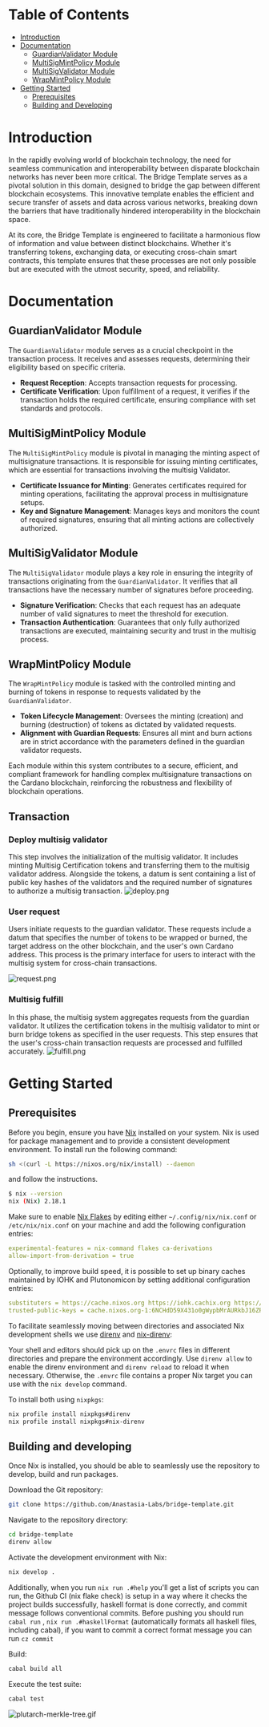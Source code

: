 
# Table of Contents

- [Introduction](#introduction)
- [Documentation](#documentation)
  - [GuardianValidator Module](#guardianvalidator-module)
  - [MultiSigMintPolicy Module](#multisigmintpolicy-module)
  - [MultiSigValidator Module](#multisigvalidator-module)
  - [WrapMintPolicy Module](#wrapmintpolicy-module)
- [Getting Started](#getting-started)
  - [Prerequisites](#prerequisites)
  - [Building and Developing](#building-and-developing)

# Introduction

In the rapidly evolving world of blockchain technology, the need for seamless communication and interoperability between disparate blockchain networks has never been more critical. The Bridge Template serves as a pivotal solution in this domain, designed to bridge the gap between different blockchain ecosystems. This innovative template enables the efficient and secure transfer of assets and data across various networks, breaking down the barriers that have traditionally hindered interoperability in the blockchain space.

At its core, the Bridge Template is engineered to facilitate a harmonious flow of information and value between distinct blockchains. Whether it's transferring tokens, exchanging data, or executing cross-chain smart contracts, this template ensures that these processes are not only possible but are executed with the utmost security, speed, and reliability.

# Documentation

## GuardianValidator Module

The `GuardianValidator` module serves as a crucial checkpoint in the transaction process. It receives and assesses requests, determining their eligibility based on specific criteria.

- **Request Reception**: Accepts transaction requests for processing.
- **Certificate Verification**: Upon fulfillment of a request, it verifies if the transaction holds the required certificate, ensuring compliance with set standards and protocols.

## MultiSigMintPolicy Module

The `MultiSigMintPolicy` module is pivotal in managing the minting aspect of multisignature transactions. It is responsible for issuing minting certificates, which are essential for transactions involving the multisig Validator.

- **Certificate Issuance for Minting**: Generates certificates required for minting operations, facilitating the approval process in multisignature setups.
- **Key and Signature Management**: Manages keys and monitors the count of required signatures, ensuring that all minting actions are collectively authorized.

## MultiSigValidator Module

The `MultiSigValidator` module plays a key role in ensuring the integrity of transactions originating from the `GuardianValidator`. It verifies that all transactions have the necessary number of signatures before proceeding.

- **Signature Verification**: Checks that each request has an adequate number of valid signatures to meet the threshold for execution.
- **Transaction Authentication**: Guarantees that only fully authorized transactions are executed, maintaining security and trust in the multisig process.

## WrapMintPolicy Module

The `WrapMintPolicy` module is tasked with the controlled minting and burning of tokens in response to requests validated by the `GuardianValidator`.

- **Token Lifecycle Management**: Oversees the minting (creation) and burning (destruction) of tokens as dictated by validated requests.
- **Alignment with Guardian Requests**: Ensures all mint and burn actions are in strict accordance with the parameters defined in the guardian validator requests.

Each module within this system contributes to a secure, efficient, and compliant framework for handling complex multisignature transactions on the Cardano blockchain, reinforcing the robustness and flexibility of blockchain operations.

## Transaction

### Deploy multisig validator

This step involves the initialization of the multisig validator. It includes minting Multisig Certification tokens and transferring them to the multisig validator address. Alongside the tokens, a datum is sent containing a list of public key hashes of the validators and the required number of signatures to authorize a multisig transaction.
![deploy.png](/assets/images/deploy.png)

### User request
Users initiate requests to the guardian validator. These requests include a datum that specifies the number of tokens to be wrapped or burned, the target address on the other blockchain, and the user's own Cardano address. This process is the primary interface for users to interact with the multisig system for cross-chain transactions.

![request.png](/assets/images/request.png)

### Multisig fulfill

In this phase, the multisig system aggregates requests from the guardian validator. It utilizes the certification tokens in the multisig validator to mint or burn bridge tokens as specified in the user requests. This step ensures that the user's cross-chain transaction requests are processed and fulfilled accurately.
![fulfill.png](/assets/images/fulfill.png)


# Getting Started

## Prerequisites

Before you begin, ensure you have [Nix](https://nixos.org/download.html) installed on your system. Nix is used for package management and to provide a consistent development environment.
To install run the following command:

```sh
sh <(curl -L https://nixos.org/nix/install) --daemon
```

and follow the instructions.

```sh
$ nix --version
nix (Nix) 2.18.1
```

Make sure to enable [Nix Flakes](https://nixos.wiki/wiki/Flakes#Enable_flakes) by editing either `~/.config/nix/nix.conf` or `/etc/nix/nix.conf` on
your machine and add the following configuration entries:

```yaml
experimental-features = nix-command flakes ca-derivations
allow-import-from-derivation = true
```

Optionally, to improve build speed, it is possible to set up binary caches
maintained by IOHK and Plutonomicon by setting additional configuration entries:

```yaml
substituters = https://cache.nixos.org https://iohk.cachix.org https://cache.iog.io
trusted-public-keys = cache.nixos.org-1:6NCHdD59X431o0gWypbMrAURkbJ16ZPMQFGspcDShjY= hydra.iohk.io:f/Ea+s+dFdN+3Y/G+FDgSq+a5NEWhJGzdjvKNGv0/EQ= iohk.cachix.org-1:DpRUyj7h7V830dp/i6Nti+NEO2/nhblbov/8MW7Rqoo=
```

To facilitate seamlessly moving between directories and associated Nix development shells we use [direnv](https://direnv.net) and [nix-direnv](https://github.com/nix-community/nix-direnv):

Your shell and editors should pick up on the `.envrc` files in different directories and prepare the environment accordingly. Use `direnv allow` to enable the direnv environment and `direnv reload` to reload it when necessary. Otherwise, the `.envrc` file contains a proper Nix target you can use with the `nix develop` command.

To install both using `nixpkgs`:

```sh
nix profile install nixpkgs#direnv
nix profile install nixpkgs#nix-direnv
```

## Building and developing

Once Nix is installed, you should be able to seamlessly use the repository to
develop, build and run packages.

Download the Git repository:

```sh
git clone https://github.com/Anastasia-Labs/bridge-template.git
```

Navigate to the repository directory:

```sh
cd bridge-template
direnv allow
```

Activate the development environment with Nix:

```sh
nix develop .
```

Additionally, when you run `nix run .#help` you'll get a list of scripts you can run, the Github CI (nix flake check) is setup in a way where it checks the project builds successfully, haskell format is done correctly, and commit message follows conventional commits. Before pushing you should run `cabal run` , `nix run .#haskellFormat` (automatically formats all haskell files, including cabal), if you want to commit a correct format message you can run `cz commit`

Build:

```sh
cabal build all
```

Execute the test suite:

```sh
cabal test
```

![plutarch-merkle-tree.gif](/assets/images/bridge-template.gif)
